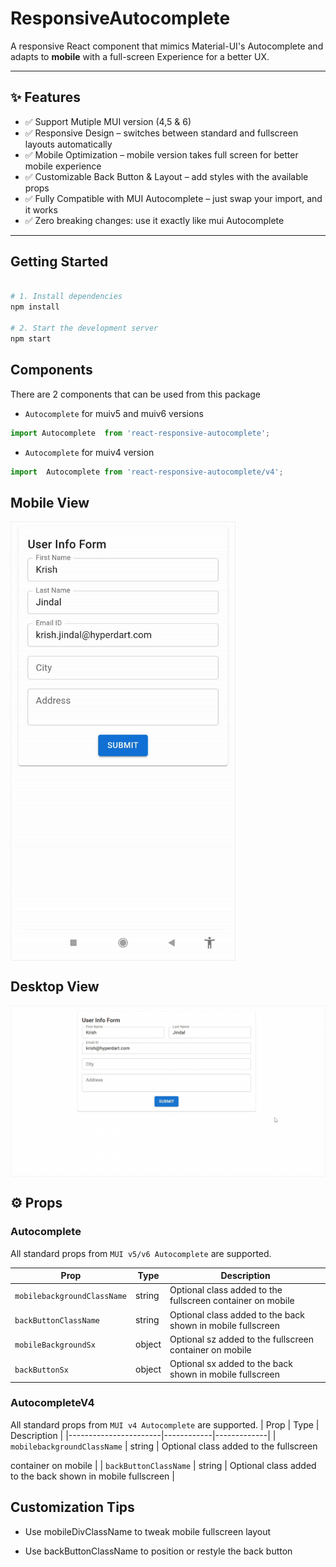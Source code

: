 #  ResponsiveAutocomplete

A responsive React component that mimics Material-UI's Autocomplete and adapts to **mobile** with a full-screen Experience for a better UX.

---

## ✨ Features
- ✅ Support Mutiple MUI version (4,5 & 6)
- ✅ Responsive Design – switches between standard and fullscreen layouts automatically  
- ✅ Mobile Optimization – mobile version takes full screen for better mobile experience
- ✅ Customizable Back Button & Layout – add styles with the available props
- ✅ Fully Compatible with MUI  Autocomplete – just swap your import, and it works
- ✅ Zero breaking changes: use it exactly like mui Autocomplete

---

##  Getting Started

```bash

# 1. Install dependencies
npm install

# 2. Start the development server
npm start
```

## Components  
There are 2 components that can be used from this package  
- `Autocomplete` for muiv5 and muiv6 versions  

```js
import Autocomplete  from 'react-responsive-autocomplete';
```
- `Autocomplete` for muiv4 version
```js
import  Autocomplete from 'react-responsive-autocomplete/v4';
```


## Mobile View
<table align="center" >
    <tr>
      <td style="border: 1px solid #eeeeee; padding: 4px; text-align: center;">
        <img src="assets/mobile-example.gif" width="350px" alt="Demo" />
      </td>
    </tr>
  </table>

## Desktop View
<table align="center">
    <tr>
      <td style="border: 1px solid #f5f5f5; padding: 4px; text-align: center;">
        <img src="assets/desktop-example.gif" width="700px" alt="Demo" />
      </td>
    </tr>
  </table>

## ⚙️ Props

### Autocomplete
All standard props from `MUI v5/v6 Autocomplete` are supported.

| Prop                  | Type       | Description |
|-----------------------|------------|-------------|
| `mobilebackgroundClassName`  | string     | Optional class added to the fullscreen container on mobile |
| `backButtonClassName` | string     | Optional class added to the back <IconButton> shown in mobile fullscreen |
| `mobileBackgroundSx`  | object     | Optional sz added to the fullscreen  container on mobile |
| `backButtonSx` | object     | Optional sx added to the back <IconButton> shown in mobile fullscreen |

### AutocompleteV4
All standard props from `MUI v4 Autocomplete` are supported.
| Prop                  | Type       | Description |
|-----------------------|------------|-------------|
| `mobilebackgroundClassName`  | string     | Optional class added to the fullscreen <div> container on mobile |
| `backButtonClassName` | string     | Optional class added to the back <IconButton> shown in mobile fullscreen |


## Customization Tips
- Use mobileDivClassName to tweak mobile fullscreen layout

- Use backButtonClassName to position or restyle the back button

